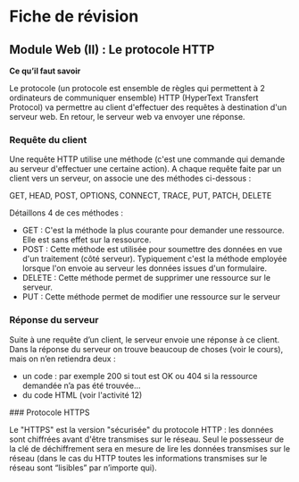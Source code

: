 # Fiche de révision
## Module Web (II) : Le protocole HTTP

**Ce qu’il faut savoir**

Le protocole (un protocole est ensemble de règles qui permettent à 2 ordinateurs de
communiquer ensemble) HTTP (HyperText Transfert Protocol) va permettre au client
d'effectuer des requêtes à destination d'un serveur web. En retour, le serveur web va
envoyer une réponse.

### Requête du client

Une requête HTTP utilise une méthode (c'est une commande qui demande au serveur d'effectuer une certaine action). A chaque requête faite par un client vers un serveur, on associe une des méthodes ci-dessous :

GET, HEAD, POST, OPTIONS, CONNECT, TRACE, PUT, PATCH, DELETE

Détaillons 4 de ces méthodes :

- GET : C'est la méthode la plus courante pour demander une ressource. Elle est sans effet sur la ressource.
- POST : Cette méthode est utilisée pour soumettre des données en vue d'un traitement (côté serveur). Typiquement c'est la méthode employée lorsque l'on envoie au serveur les données issues d'un formulaire.
- DELETE : Cette méthode permet de supprimer une ressource sur le serveur.
- PUT : Cette méthode permet de modifier une ressource sur le serveur

### Réponse du serveur

Suite à une requête d’un client, le serveur envoie une réponse à ce client. Dans la réponse du serveur on trouve beaucoup de choses (voir le cours), mais on n’en retiendra deux :
- un code : par exemple 200 si tout est OK ou 404 si la ressource demandée n’a pas été trouvée…
- du code HTML (voir l'activité 12)

### Protocole HTTPS

Le "HTTPS" est la version "sécurisée" du protocole HTTP : les données sont chiffrées avant d'être transmises sur le réseau. Seul le possesseur de la clé de déchiffrement sera en mesure de lire les données transmises sur le réseau (dans le cas du HTTP toutes les informations transmises sur le réseau sont “lisibles” par n’importe qui).